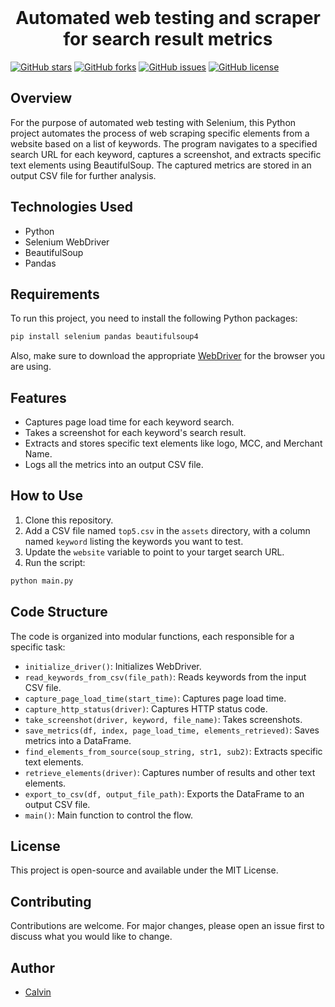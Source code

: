 <!-- PROJECT LOGO -->
<br />
<p align="center">
  <h1 align="center">Automated web testing and scraper for search result metrics</h1>
</p>
<!-- PROJECT LOGO -->

[![GitHub stars](https://img.shields.io/github/stars/calvindotsg/auto-web-test)](./portfolio/stargazers)
[![GitHub forks](https://img.shields.io/github/forks/calvindotsg/auto-web-test)](./portfolio/network)
[![GitHub issues](https://img.shields.io/github/issues/calvindotsg/auto-web-test)](./portfolio/issues)
[![GitHub license](https://img.shields.io/github/license/calvindotsg/auto-web-test)](./portfolio/blob/master/LICENSE)

## Overview

For the purpose of automated web testing with Selenium, this Python project automates the process of web scraping specific elements from a website based on a list of keywords. The program navigates to a specified search URL for each keyword, captures a screenshot, and extracts specific text elements using BeautifulSoup. The captured metrics are stored in an output CSV file for further analysis.

## Technologies Used

- Python
- Selenium WebDriver
- BeautifulSoup
- Pandas

## Requirements

To run this project, you need to install the following Python packages:

```bash
pip install selenium pandas beautifulsoup4
```

Also, make sure to download the appropriate [WebDriver](https://www.selenium.dev/documentation/en/webdriver/driver_requirements/) for the browser you are using.

## Features

- Captures page load time for each keyword search.
- Takes a screenshot for each keyword's search result.
- Extracts and stores specific text elements like logo, MCC, and Merchant Name.
- Logs all the metrics into an output CSV file.

## How to Use

1. Clone this repository.
2. Add a CSV file named `top5.csv` in the `assets` directory, with a column named `keyword` listing the keywords you want to test.
3. Update the `website` variable to point to your target search URL.
4. Run the script:

```bash
python main.py
```

## Code Structure

The code is organized into modular functions, each responsible for a specific task:

- `initialize_driver()`: Initializes WebDriver.
- `read_keywords_from_csv(file_path)`: Reads keywords from the input CSV file.
- `capture_page_load_time(start_time)`: Captures page load time.
- `capture_http_status(driver)`: Captures HTTP status code.
- `take_screenshot(driver, keyword, file_name)`: Takes screenshots.
- `save_metrics(df, index, page_load_time, elements_retrieved)`: Saves metrics into a DataFrame.
- `find_elements_from_source(soup_string, str1, sub2)`: Extracts specific text elements.
- `retrieve_elements(driver)`: Captures number of results and other text elements.
- `export_to_csv(df, output_file_path)`: Exports the DataFrame to an output CSV file.
- `main()`: Main function to control the flow.

## License

This project is open-source and available under the MIT License.

## Contributing

Contributions are welcome. For major changes, please open an issue first to discuss what you would like to change.

## Author

- [Calvin](https://calvin.sg)